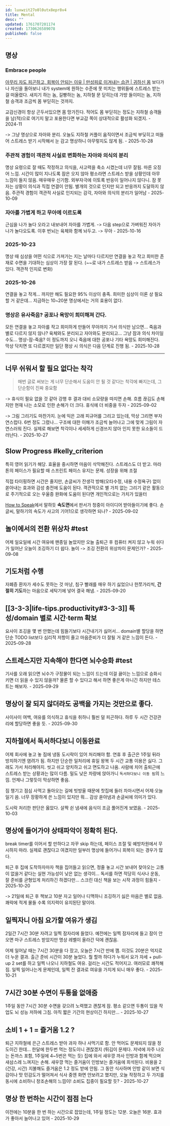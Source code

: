 ```yaml
---
id: luxwzit27o0l0utx8epr8v4
title: Mental
desc: ""
updated: 1761707201174
created: 1730626589078
published: false
---
```


## 명상

### Embrace people

[아무리 자도 피곤하고, 회복이 안되는 이유 | 만성피로 이겨내는 습관 | 귀하신 몸](https://youtu.be/QElV-8_sSeI?si=GR9rhD3v-Y_vOXKn&t=679) 보다가 나 자신을 돌아보니
내가 system에 원하는 수준에 못 미치는 행위들에 스트레스 받는 걸 떠올렸다.
새치기 하는 놈, 길빵하는 놈, 지하철 문 닫히는데 가방 들이미는 놈, 지하철 승객과 조금씩 몸 부딛히는 것까지.

교감신경이 항상 곤두서있으면 몸 망가진다.
적어도 몸 부딛히는 정도는 지하철 승객들을 남(적)으로 여기지 말고 포용한다면 부교감 쪽이 상대적으로 활성화 되겠지. - 2024-11

-> 그냥 명상으로 자아와 분리. 오늘도 지하철 커플이 움직이면서 조금씩 부딪히고 떠들어 스트레스 받기 시작해서 눈 감고 명상하니 아무렇지도 않게 됨. - 2025-10-28

### 주관적 경험이 객관적 사실로 변화하는 자아와 의식의 분리

명상 요령으로 잘 때도 작정하고 의식을, 사고력을 축소 시켰는데 너무 잘됨. 마른 오징어 느낌.
시간이 많이 지나도록 잠은 오지 않아 평소라면 스트레스 받을 상황인데 아무 느낌이 들지 않음. 매우매우 신기함.
외부자극에 이토록 반응이 일어나지 않다니. 잠 못 자는 상황이 의식과 직접 연결이 안됨. 별개의 것으로 인지만 되고 반응까지 도달하지 않음.
주관적 경험이 객관적 사실로 인지되는 감각, 자아와 의식의 분리가 일어남 - 2025-10-09

### 자아를 가볍게 하고 무아에 이르도록

근심을 나가 놀다 오라고 내보내어 자아를 가볍게.
-> 다음 step으로 가벼워진 자아가 나가 놀다오도록. 이후 번뇌는 육체와 함께 놔두고.
-> 무아 - 2025-10-16

### 2025-10-23

명상 때 심상을 어떤 식으로 가져가는 지는 날마다 다르지만
연결을 놓고 작고 희미한 존재로 수면을 기대하는 심상이 가장 잘 된다. (~~로 내가 스트레스 받음 -> 스트레스가 있다. 객관적 인지로 변화)

### 2025-10-26

연결을 놓고 작게... 까지만 해도 필요한 95% 이상이 충족.
희미한 심상이 이론 상 필요할 거 같은데... 지금하는 10~20분 명상에서는 거의 효용이 없다.

### 명상은 유사죽음? 공포나 욕망이 희미해져 간다.

모든 연결을 놓고 자아를 작고 희미하게 만들어 무아까지 가서 의식만 남으면... 죽음과 별로 다르지 않지 않나? 육체와도 분리되고 자아와도 분리되고...
그냥 잠과 의식 차이일 수도... 명상-잠-죽음?
이 정도까지 오니 죽음에 대한 공포나 기타 욕망도 희미해진다. 막상 닥치면 또 다르겠지만 일단 평상 시 의식은 다음 단계로 진행 됨. - 2025-10-28

---

## 너무 쉬워서 할 필요 없다는 착각

> 매번 글로 써보는 게 너무 단순해서 도움이 안 될 것 같다는 착각에 빠지는데, 그 단순함이 진짜 중요함

-> 휴식이 필요 없을 것 같아 강행 후 결과 대비 소모량을 따지면 손해. 흐름 끊김도 손해지만 현재 나는 소모로 인한 손해가 더 크다. 휴식에 더 비중을 두자 - 2025-09-02

-> 그림 그리기도 마찬가지. 눈에 익은 고래 피규어를 그리고 있는데, 막상 그리면 부자연스럽다. 6번 정도 그렸나... 구조에 대한 이해가 조금씩 늘어나고 그에 맞게 그림이 자연스러워 진다. 실제로 해보면 착각이나 세세하게 신경쓰지 않아 인지 못한 요소들이 드러난다. - 2025-10-27

## Slow Progress #kelly_criterion

특히 영어 읽기가 해당. 효율을 중시하면 마음이 삭막해진다. 스트레스도 더 받고.
마라톤의 페이스가 필요할 때 스프린트 페이스 유지는 문제. 성장을 위해 조절

직접 타이핑하면 시간은 줄지만, 손글씨가 잔생각 방해(오타수정, 내용 수정욕구) 없이 쏟아내는 효과와 감성 충전에 도움이 된다.
객관적으로 별 가치 없는 그리기 같은 활동으로 주기적으로 오는 우울증 완화에 도움이 된다면 개인적으로는 가치가 있을터

[How to Speak](https://www.youtube.com/watch?v=Unzc731iCUY)에서 말하듯 **속도면**에서 판서가 청중이 아이디어 받아들이기에 좋다.
손글씨, 말하기의 속도가 사고의 기어1으로 생각하면 되나? - 2025-09-02

## 놀이에서의 전환 위상차 #test

어제 일요일에 시간 여유에 왠종일 놀았지만 오늘 출퇴근 후 컴퓨터 켜지 않고 누워 쉬다가 일어난 오늘이 조깅하기 더 쉽다.
놀이 -> 조깅 전환의 위상차이 문제인가? - 2025-09-08

## 기도처럼 수행

자폐증 환자가 세수도 못하는 것 마냥, 침구 빨래를 매우 하기 싫었으나 한쪼가리씩, **간절히 기도**하는 마음으로 세탁기에 넣어 결국 해냄. - 2025-09-20

## [[3-3-3|life-tips.productivity#3-3-3]] 특성/domain 별로 시간·term 확보

요사이 조깅을 몇 번 안했는데 힘들기보다 시간내기가 싫어서...
domain별 할당을 하면 단순 TODO list보다 심리적 저항이 줄고 마음준비가 더 잘될 거 같은 느낌이 든다. - 2025-09-28

## 스트레스지만 지속해야 한다면 뇌수승화 #test

기사를 오래 읽으면 뇌수가 구정물이 되는 느낌이 드는데 이걸 끓이는 느낌으로 승화시키면 더 읽을 수 있지 않을까?
물론 할 수 있다고 해서 하면 좋은게 아니긴 하지만 테스트는 해보자. - 2025-09-29

## 명상이 잘 되지 않더라도 공백을 가지는 것만으로 좋다.

사이사이 여백, 여유를 의식하고 휴식을 취하니 훨씬 덜 피곤하다.
하루 두 시간 건강관리에 할당하면 좋을 듯. - 2025-09-30

## 지하철에서 독서하다보니 이동완료

어제 회사에 놓고 놓 짐에 냉동 도시락이 있어 처리해야 함. 연휴 후 출근은 1주일 뒤라 방치하기엔 염려가 됨.
하지만 단순한 일처리에 휴일 왕복 두 시간 교통 이용은 싫다. 그래도 가서 처리해야지. 씻고 쉬고 양치하고 쉬고 면도하고 나옴.
사람에 치어 출퇴근에 스트레스 받는 상황과는 많이 다름. 밀도 낮은 차량에 앉아가니 `독서하다보니 이동 됨`의 느낌. 언제나 그렇듯이 막상하면 좋음.

짐 챙기고 점심 사먹고 돌아오는 길에 빗방울 때문에 찻집에 들러 차마시면서 어제·오늘 일기 씀.
너무 장황하게 쓴 느낌이 있지만 뭐... 감상 쏟아냄과 손글씨에 의미가 있다.

도시락 처리한 판단은 옳았다. 살짝 쉰 냄새에 음식이 조금 풀어진게 보였음. - 2025-10-03

## 명상에 들어가야 상태파악이 정확히 된다.

break timer를 이어서 할 만하다고 자꾸 skip 하는데, 페이스 조절 및 예방차원에서 무시하지 마라.
실제로 괜찮다고 여겼지만 일부러 명상에 들어가니 회복이 되는 경우가 많다.

퇴근 후 집에 도착하자마자 책을 집어들고 읽으면, 정줄 놓고 시간 보내어 찾아오는 고통이 없을거 같다는 실현 가능성이 낮은 없는 생각이...
독서를 하면 적당히 식사나 운동, 잘 준비를 균형있게 처리하긴 하겠다만... 스크린 대신 책을 보는 시작 과정이 힘들지 - 2025-10-20

-> 21일에 퇴근 후 책보고 10분 자고 일어나 디맥하니 조깅하기 싫은 마음은 별로 없음. 쾌락에 적게 물들 수록 의지력이 유지된단 말이야.

## 일찍자니 아침 요가할 여유가 생김

2일간 7시간 30분 자려고 일찍 잠자리에 들었다. 예전에는 일찍 잠자리에 들고 잠이 안오면 마구 스트레스 받았지만 명상 레벨이 올라간 덕에 괜찮음.

어제 일어날 때는 7시간 30분을 다 잤고, 오늘은 7시간 만에 깸. 이것도 20분은 억지로 더 누운 결과.
출근 준비 시간이 30분 늘었다.
뭘 할까 하다가 누워서 요가 자세 + pull-up 2 set를 하고 일찍 나오니 지하철도 여유. 걸리는 시간도 적어지고. 여러모로 쾌적해짐.
일찍 일어나는게 문제인데, 일찍 잔 결과로 여유을 가지게 되니 매우 좋다. - 2025-10-21

## 7시간 30분 수면이 두통을 없애줌

1주일 동안 7시간 30분 수면을 갖으려 노력했고 괜찮게 잠.
평소 같으면 두통이 있을 작업도 뇌 성능 저하에 그침. 아직 짧은 기간의 현상이긴 하지만... - 2025-10-27

## 소비 1 + 1 = 즐거움 1.2 ?

퇴근 지하철에 은근 스트레스 받아 과자 하나 사먹기로 함. 안 먹어도 문제되지 않을 정도이긴 한데... 한달에 한두번 먹는 정도이니 괜찮겠지 (튀김이 문제다. 저녁에 자주 나오는 돈까스 포함, 1주일에 4~5번은 먹는 듯)
집에 와서 새우깡 까사 인방과 함께 먹으며 새삼스레 느껴지는 손해. 새우깡 먹는 즐거움이 인방보는 즐거움에 희석된다. 비용을 2 (건강, 시간) 지불해도 즐거움은 1.2 정도 받에 안됨.
그 동안 식사하며 인방 같이 보면 식감이나 맛 민감도가 떨어져서 식사 중엔 화면 안보려고 했지만, 오늘 작정하고 두 가지를 동시에 소비하니 창조손해의 느낌이!
소비도 집중이 필요할 듯? - 2025-10-27

## 명상 한 번하는 시간이 점점 는다

이전에는 10분을 한 번 하는 시간으로 잡았는데, 1주일 정도는 12분. 오늘은 16분. 효과가 좋아서 늘어나고 있어 - 2025-10-29
